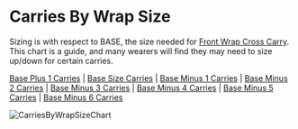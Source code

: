 # Carries By Wrap Size

Sizing is with respect to BASE, the size needed for [Front Wrap Cross Carry](FrontWrapCrossCarry).  This chart is a guide, and many wearers will find they may need to size up/down for certain carries.

[Base Plus 1 Carries](BasePlus1Carries) | 
[Base Size Carries](BaseSizeCarries) | 
[Base Minus 1 Carries](BaseMinus1Carries) | 
[Base Minus 2 Carries](BaseMinus2Carries) | 
[Base Minus 3 Carries](BaseMinus3Carries) | 
[Base Minus 4 Carries](BaseMinus4Carries) | 
[Base Minus 5 Carries](BaseMinus5Carries) | 
[Base Minus 6 Carries](BaseMinus6Carries)

![CarriesByWrapSizeChart](https://github.com/geckya/wearingwiki/blob/master/assets/carriesbywrapsize.png?raw=true)

